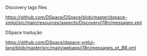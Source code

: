 Discovery tags files

https://github.com/DSpace/DSpace/blob/master/dspace-xmlui/src/main/resources/aspects/Discovery/i18n/messages.xml

DSpace tradução

https://github.com/DSpace/dspace-xmlui-lang/blob/master/src/main/webapp/i18n/messages_pt_BR.xml

